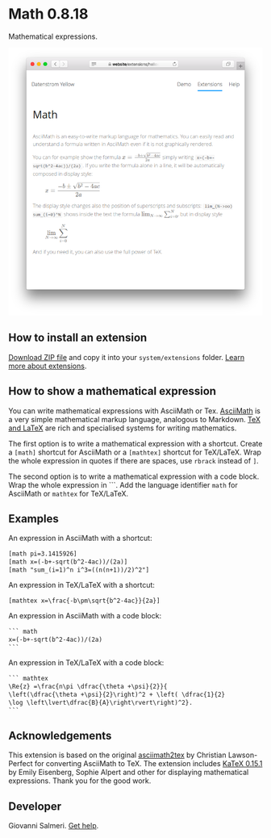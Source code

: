 Math 0.8.18
===========
Mathematical expressions.

<p align="center"><img src="math-screenshot.png?raw=true" alt="Screenshot"></p>

## How to install an extension

[Download ZIP file](https://github.com/GiovanniSalmeri/yellow-math/archive/main.zip) and copy it into your `system/extensions` folder. [Learn more about extensions](https://github.com/annaesvensson/yellow-update).

## How to show a mathematical expression

You can write mathematical expressions with AsciiMath or Tex. [AsciiMath](http://asciimath.org/) is a very simple mathematical markup language, analogous to Markdown. [TeX and LaTeX](https://en.wikibooks.org/wiki/LaTeX/Mathematics) are rich and specialised systems for writing mathematics.

The first option is to write a mathematical expression with a shortcut. Create a `[math]` shortcut for AsciiMath or a `[mathtex]` shortcut for TeX/LaTeX. Wrap the whole expression in quotes if there are spaces, use `rbrack` instead of `]`.

The second option is to write a mathematical expression with a code block. Wrap the whole expression in \`\`\`. Add the language identifier `math` for AsciiMath or `mathtex` for TeX/LaTeX.

## Examples

An expression in AsciiMath with a shortcut:

    [math pi=3.1415926]
    [math x=(-b+-sqrt(b^2-4ac))/(2a)]
    [math "sum_(i=1)^n i^3=((n(n+1))/2)^2"]

An expression in TeX/LaTeX with a shortcut:

    [mathtex x=\frac{-b\pm\sqrt{b^2-4ac}}{2a}]

An expression in AsciiMath with a code block:

    ``` math
    x=(-b+-sqrt(b^2-4ac))/(2a)
    ```

An expression in TeX/LaTeX with a code block:

    ``` mathtex
    \Re{z} =\frac{n\pi \dfrac{\theta +\psi}{2}}{
    \left(\dfrac{\theta +\psi}{2}\right)^2 + \left( \dfrac{1}{2}
    \log \left\lvert\dfrac{B}{A}\right\rvert\right)^2}.
    ```

## Acknowledgements

This extension is based on the original [asciimath2tex](https://github.com/christianp/asciimath2tex) by Christian Lawson-Perfect for converting AsciiMath to TeX. The extension includes [KaTeX 0.15.1](https://github.com/KaTeX/KaTeX) by Emily Eisenberg, Sophie Alpert and other for displaying mathematical expressions. Thank you for the good work.

## Developer

Giovanni Salmeri. [Get help](https://datenstrom.se/yellow/help/).
